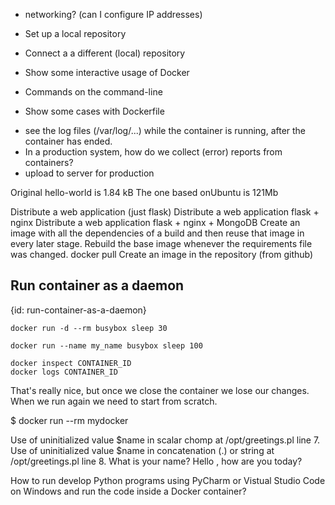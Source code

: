 * networking? (can I configure IP addresses)
* Set up a local repository
* Connect a a different (local) repository



* Show some interactive usage of Docker
* Commands on the command-line
* Show some cases with Dockerfile


- see the log files (/var/log/...) while the container is running, after the container has ended.
- In a production system, how do we collect (error) reports from containers?
- upload to server for production



Original hello-world is 1.84 kB
The one based onUbuntu is 121Mb

Distribute a web application (just flask)
Distribute a web application flask + nginx
Distribute a web application flask + nginx + MongoDB
Create an image with all the dependencies of a build and then reuse that image in every later stage. Rebuild the base image whenever the requirements file was changed.
docker pull
Create an image in the repository (from github)


## Run container as a daemon
{id: run-container-as-a-daemon}

```
docker run -d --rm busybox sleep 30

docker run --name my_name busybox sleep 100

docker inspect CONTAINER_ID
docker logs CONTAINER_ID
```


That's really nice, but once we close the container we lose our changes.
When we run again we need to start from scratch.


$ docker run --rm mydocker

Use of uninitialized value $name in scalar chomp at /opt/greetings.pl line 7.
Use of uninitialized value $name in concatenation (.) or string at /opt/greetings.pl line 8.
What is your name? Hello , how are you today?


How to run develop Python programs using PyCharm or Vistual Studio Code on Windows and run the code inside a Docker container?



